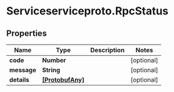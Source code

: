 # Serviceserviceproto.RpcStatus

## Properties
Name | Type | Description | Notes
------------ | ------------- | ------------- | -------------
**code** | **Number** |  | [optional] 
**message** | **String** |  | [optional] 
**details** | [**[ProtobufAny]**](ProtobufAny.md) |  | [optional] 


